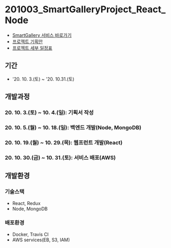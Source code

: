 
# 201003_SmartGalleryProject_React_Node
> 
* [SmartGallery 서비스 바로가기](#)
* [프로젝트 기획안](https://docs.google.com/document/d/1vjMIfRRL0LA51GVTZCjFNcIqeQl6gqodsmkOK1m5A8k/edit?usp=sharing)
* [프로젝트 세부 일정표](https://docs.google.com/spreadsheets/d/1_Wt4_X0bFx_EWs96XNJ3gPiMe3q-OPMoWkDOoAI3P_M/edit?usp=sharing)

## 기간
* '20. 10. 3.(토) ~ '20. 10.31.(토)

## 개발과정
### 20. 10. 3.(토) ~ 10. 4.(일): 기획서 작성
### 20. 10. 5.(월) ~ 10. 18.(일): 백엔드 개발(Node, MongoDB)
### 20. 10. 19.(월) ~ 10. 29.(목): 웹프런트 개발(React)
### 20. 10. 30.(금) ~ 10. 31.(토): 서비스 배포(AWS)

## 개발환경
### 기술스택
* React, Redux
* Node, MongoDB
### 배포환경
* Docker, Travis CI
* AWS services(EB, S3, IAM)



